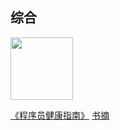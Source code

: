 ## 综合

<img src="https://github.com/pwstrick/daily/raw/master/assets/img/book/1.jpg" height="100" />

[《程序员健康指南》](https://book.douban.com/subject/25981248/) [书摘](https://www.cnblogs.com/strick/p/10836794.html)